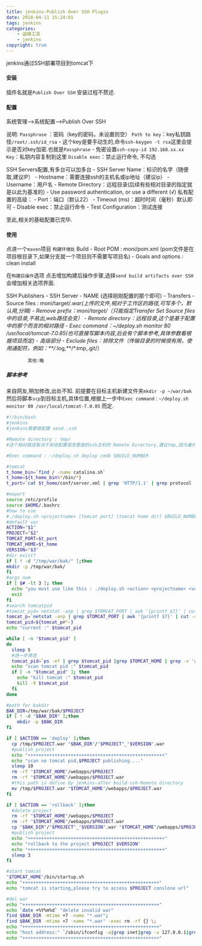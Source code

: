 ```yaml
---
title: jenkins-Publish Over SSH Plugin
date: 2018-04-11 15:24:01
tags: jenkins
categories:
    - 运维工具
    - jenkins
copyright: true
---
```

jenkins通过SSH部署项目到tomcat下
<!--more-->

#### 安装
插件名就是`Publish Over SSH` 安装过程不赘述.

#### 配置

系统管理-->系统配置-->Publish Over SSH

说明:
`Passphrase` ：密码（key的密码，未设置则空）
`Path to key`：key私钥路径`/root/.ssh/id_rsa`
    - 这个key是要手动生的,命令`ssh-keygen -t rsa`这里会提示是否对key加密.也就是`Passphrase` 
    - 免密设置`ssh-copy-id 192.168.xx.xx`
`Key`：私钥内容复制到这里
`Disable exec`：禁止运行命令, 不勾选

SSH Servers配置,有多台可以加多台
    - SSH Server Name：标识的名字（随便取,建议IP）
    - Hostname：需要连接ssh的主机名或ip地址（建议ip）
    - Username：用户名
    - Remote Directory：远程目录(后续有些相对目录的指定就是以此为基准的)
    - Use password authentication, or use a different (√)
私有配置的高级：
    - Port：端口（默认22）
    - Timeout (ms)：超时时间（毫秒）默认即可
    - Disable exec：禁止运行命令
    - Test Configuration：测试连接

至此,相关的基础配置已完毕.

#### 使用

点进一个`maven`项目
`构建环境处`
Build
    - Root POM : moni/pom.xml (pom文件是在项目根目录下,如果分支就一个项目则不需要写项目名)
    - Goals and options : clean install




在`构建后操作`选项
点击增加构建后操作步骤,选择`send build artifacts over SSH` 会增加相关选项界面.

SSH Publishers
    - SSH Server
        - NAME (选择刚刚配置的那个即可)
        - Transfers
            - Source files : moni/target/*.war(上传的文件,相对于工作区的路径,可写多个，默认用,分隔)
            - Remove prefix：moni/target/（只能指定Transfer Set Source files中的目录,不易出,web路径会变）
            - Remote directory：远程目录,这个是基于配置中的那个而言的相对路径
            - Exec command：~/deploy.sh monitor 80 /usr/local/tomcat-7.0.85(也可直接写脚本内容,后会有个脚本参考,具体参数看根据项目而定)
            -
            高级部分
            - Exclude files：排除文件（传输目录的时候很有用，使用通配符，例如：**/*.log,**/*.tmp,.git/）

            其他:略


##### 脚本参考
来自网友,稍加修改,出处不知.
前提要在目标主机新建文件夹`mkdir -p ~/war/bak`
然后将脚本`scp`到目标主机,具体位置,根据上一步中`Exec command：~/deploy.sh monitor 80 /usr/local/tomcat-7.0.85` 而定.

```bash
#!/bin/bash
#jenkins
#jenkins需要做配置 send..ssh

#Remote directory : tmp/ 
#这个相对路径取决于系统配置信息里面的ssh主机的 Remote Directory,建议tmp,因为备份在tmp  

#Exec command : ~/deploy.sh deploy cmdb $BUILD_NUMBER

#tomcat
t_home_bin=`find / -name catalina.sh`
t_home=${t_home_bin%*/bin/*}
t_port=`cat $t_home/conf/server.xml | grep 'HTTP/1.1' | grep protocol | grep Connector |awk '{print $2}' | tr -cd "[0-9]"`

#export
source /etc/profile
source $HOME/.bashrc
#how to use
#./deploy.sh <projectname> [tomcat port] [tomcat home dir] $BUILD_NUMBER
#default var
ACTION="$1"
PROJECT="$2"
TOMCAT_PORT=$t_port
TOMCAT_HOME=$t_home
VERSION="$3"
#dir exist?
if [ ! -d "/tmp/war/bak/" ];then
mkdir -p /tmp/war/bak/
fi
#args num
if [ $# -lt 3 ]; then
  echo "you must use like this : ./deploy.sh <action> <projectname> <version>"
  exit
fi
#search tomcatpid
#tomcat_pid=`netstat -anp | grep $TOMCAT_PORT | awk '{printf $7}' | cut -d "/" -f 1`
tomcat_p=`netstat -anp | grep $TOMCAT_PORT | awk '{printf $7}' | cut -d "/" -f 1`
tomcat_pid=${tomcat_p#*-}
echo "current :" $tomcat_pid

while [ -n "$tomcat_pid" ]
do
  sleep 5
  #进一步筛选
  tomcat_pid=`ps -ef | grep $tomcat_pid |grep $TOMCAT_HOME | grep -v 'grep\|tail\|more\|bash\|less'| awk '{print $2}'`
  echo "scan tomcat pid :" $tomcat_pid
  if [ -n "$tomcat_pid" ]; then
    echo "kill tomcat :" $tomcat_pid
    kill -9 $tomcat_pid
  fi
done

#path for bakdir
BAK_DIR=/tmp/war/bak/$PROJECT
if [ ! -d "$BAK_DIR" ];then
    mkdir -p $BAK_DIR
fi

if [ $ACTION == 'deploy' ];then
  cp /tmp/$PROJECT.war "$BAK_DIR"/"$PROJECT"_"$VERSION".war
  #publish project
  echo "+++++++++++++++++++++++++++++++++++++++++++++++++++"
  echo "scan no tomcat pid,$PROJECT publishing...."
  sleep 10
  rm -rf "$TOMCAT_HOME"/webapps/$PROJECT
  rm -rf "$TOMCAT_HOME"/webapps/$PROJECT.war
  #this path is define by jenkins-after build-ssh-Remote directory
  mv /tmp/$PROJECT.war "$TOMCAT_HOME"/webapps/$PROJECT.war
fi

if [ $ACTION == 'rollback' ];then
  #delete project
  rm -rf "$TOMCAT_HOME"/webapps/$PROJECT
  rm -rf "$TOMCAT_HOME"/webapps/$PROJECT.war
  cp "$BAK_DIR"/"$PROJECT"_"$VERSION".war "$TOMCAT_HOME"/webapps/$PROJECT.war
  #publish project
  echo "+++++++++++++++++++++++++++++++++++++++++++++++++++"
  echo "rollback to the project $PROJECT $VERSION"
  echo "+++++++++++++++++++++++++++++++++++++++++++++++++++"
  sleep 3
fi

#start tomcat
"$TOMCAT_HOME"/bin/startup.sh
echo "+++++++++++++++++++++++++++++++++++++++++++++++++++"
echo "tomcat is starting,please try to access $PROJECT conslone url"

#del war
echo "+++++++++++++++++++++++++++++++++++++++++++++++++++"
echo `date +%Y%m%d` "delete invalid war"
find $BAK_DIR -mtime +7 -name "*.war";
find $BAK_DIR -mtime +7 -name "*.war" -exec rm -rf {} \;
echo "+++++++++++++++++++++++++++++++++++++++++++++++++++"
echo "host address:" `/sbin/ifconfig -a|grep inet|grep -v 127.0.0.1|grep -v inet6 | awk '{print $2}' | tr -d "addr:"`
echo "+++++++++++++++++++++++++++++++++++++++++++++++++++"

```